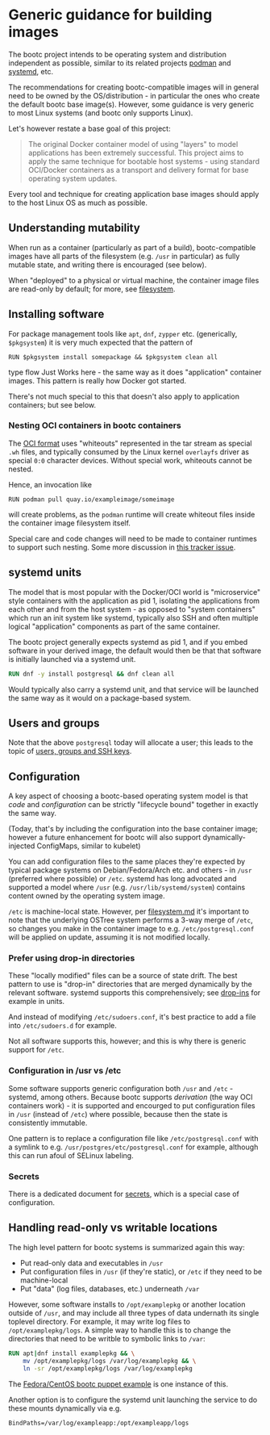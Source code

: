 # Generic guidance for building images

The bootc project intends to be operating system and distribution independent as possible,
similar to its related projects [podman](http://podman.io/) and [systemd](https://systemd.io/),
etc.

The recommendations for creating bootc-compatible images will in general need to
be owned by the OS/distribution - in particular the ones who create the default
bootc base image(s). However, some guidance is very generic to most Linux
systems (and bootc only supports Linux).

Let's however restate a base goal of this project:

> The original Docker container model of using "layers" to model
> applications has been extremely successful.  This project
> aims to apply the same technique for bootable host systems - using
> standard OCI/Docker containers as a transport and delivery format
> for base operating system updates.

Every tool and technique for creating application base images
should apply to the host Linux OS as much as possible.

## Understanding mutability

When run as a container (particularly as part of a build), bootc-compatible
images have all parts of the filesystem (e.g. `/usr` in particular) as fully
mutable state, and writing there is encouraged (see below).

When "deployed" to a physical or virtual machine, the container image
files are read-only by default; for more, see [filesystem](../filesystem.md).

## Installing software

For package management tools like `apt`, `dnf`, `zypper` etc.
(generically, `$pkgsystem`) it is very much expected that
the pattern of

`RUN $pkgsystem install somepackage && $pkgsystem clean all`

type flow Just Works here - the same way as it does
"application" container images.  This pattern is really how
Docker got started.

There's not much special to this that doesn't also apply
to application containers; but see below.

### Nesting OCI containers in bootc containers

The [OCI format](https://github.com/opencontainers/image-spec/blob/main/spec.md) uses
"whiteouts" represented in the tar stream as special `.wh` files, and typically
consumed by the Linux kernel `overlayfs` driver as special `0:0` character
devices.  Without special work, whiteouts cannot be nested.

Hence, an invocation like

```
RUN podman pull quay.io/exampleimage/someimage
```

will create problems, as the `podman` runtime will create whiteout files
inside the container image filesystem itself.

Special care and code changes will need to be made to container
runtimes to support such nesting.  Some more discussion in
[this tracker issue](https://github.com/bootc-dev/bootc/issues/128).

## systemd units

The model that is most popular with the Docker/OCI world
is "microservice" style containers with the application as
pid 1, isolating the applications from each other and
from the host system - as opposed to "system containers"
which run an init system like systemd, typically also
SSH and often multiple logical "application" components
as part of the same container.

The bootc project generally expects systemd as pid 1,
and if you embed software in your derived image, the
default would then be that that software is initially
launched via a systemd unit.

```dockerfile
RUN dnf -y install postgresql && dnf clean all
```

Would typically also carry a systemd unit, and that
service will be launched the same way as it would
on a package-based system.

## Users and groups

Note that the above `postgresql` today will allocate a user;
this leads to the topic of [users, groups and SSH keys](users-and-groups.md).

## Configuration

A key aspect of choosing a bootc-based operating system model
is that *code* and *configuration* can be strictly "lifecycle bound"
together in exactly the same way.

(Today, that's by including the configuration into the base
 container image; however a future enhancement for bootc
 will also support dynamically-injected ConfigMaps, similar
 to kubelet)

You can add configuration files to the same places they're
expected by typical package systems on Debian/Fedora/Arch
etc. and others - in `/usr` (preferred where possible)
or `/etc`.  systemd has long advocated and supported
a model where `/usr` (e.g. `/usr/lib/systemd/system`)
contains content owned by the operating system image.

`/etc` is machine-local state.  However, per [filesystem.md](../filesystem.md)
it's important to note that the underlying OSTree
system performs a 3-way merge of `/etc`, so changes you
make in the container image to e.g. `/etc/postgresql.conf`
will be applied on update, assuming it is not modified
locally.

### Prefer using drop-in directories

These "locally modified" files can be a source of state drift.  The best
pattern to use is "drop-in" directories that are merged dynamically by
the relevant software.  systemd supports this comprehensively; see
[drop-ins](https://www.freedesktop.org/software/systemd/man/latest/systemd.unit.html)
for example in units.

And instead of modifying `/etc/sudoers.conf`, it's best practice to add
a file into `/etc/sudoers.d` for example.

Not all software supports this, however; and this is why there
is generic support for `/etc`.

### Configuration in /usr vs /etc

Some software supports generic configuration both `/usr` and `/etc` - systemd,
among others.  Because bootc supports *derivation* (the way OCI
containers work) - it is supported and encourged to put configuration
files in `/usr` (instead of `/etc`) where possible, because then
the state is consistently immutable.

One pattern is to replace a configuration file like
`/etc/postgresql.conf` with a symlink to e.g. `/usr/postgres/etc/postgresql.conf`
for example, although this can run afoul of SELinux labeling.

### Secrets

There is a dedicated document for [secrets](secrets.md),
which is a special case of configuration.

## Handling read-only vs writable locations

The high level pattern for bootc systems is summarized again
this way:

- Put read-only data and executables in `/usr`
- Put configuration files in `/usr` (if they're static), or `/etc` if they need to be machine-local
- Put "data" (log files, databases, etc.) underneath `/var`

However, some software installs to `/opt/examplepkg` or another
location outside of `/usr`, and may include all three types of data
undernath its single toplevel directory.  For example, it
may write log files to `/opt/examplepkg/logs`.  A simple way to handle
this is to change the directories that need to be writble to symbolic links
to `/var`:

```dockerfile
RUN apt|dnf install examplepkg && \
    mv /opt/examplepkg/logs /var/log/examplepkg && \
    ln -sr /opt/examplepkg/logs /var/log/examplepkg
```

The [Fedora/CentOS bootc puppet example](https://gitlab.com/fedora/bootc/examples/-/tree/main/opt-puppet)
is one instance of this.

Another option is to configure the systemd unit launching the service to do these mounts
dynamically via e.g.

```
BindPaths=/var/log/exampleapp:/opt/exampleapp/logs
```
